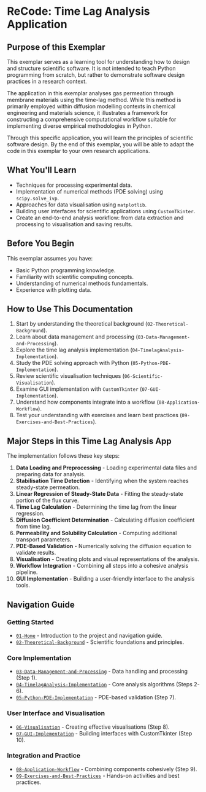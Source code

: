 # ReCode: Time Lag Analysis Application

## Purpose of this Exemplar

This exemplar serves as a learning tool for understanding how to design and structure scientific software. It is not intended to teach Python programming from scratch, but rather to demonstrate software design practices in a research context.

The application in this exemplar analyses gas permeation through membrane materials using the time-lag method. While this method is primarily employed within diffusion modelling contexts in chemical engineering and materials science, it illustrates a framework for constructing a comprehensive computational workflow suitable for implementing diverse empirical methodologies in Python.

Through this specific application, you will learn the principles of scientific software design. By the end of this exemplar, you will be able to adapt the code in this exemplar to your own research applications.

## What You'll Learn

- Techniques for processing experimental data.
- Implementation of numerical methods (PDE solving) using `scipy.solve_ivp`.
- Approaches for data visualisation using `matplotlib`.
- Building user interfaces for scientific applications using `CustomTkinter`.
- Create an end-to-end analysis workflow: from data extraction and processing to visualisation and saving results.

## Before You Begin

This exemplar assumes you have:

- Basic Python programming knowledge.
- Familiarity with scientific computing concepts.
- Understanding of numerical methods fundamentals.
- Experience with plotting data.

## How to Use This Documentation

1. Start by understanding the theoretical background (`02-Theoretical-Background`).
2. Learn about data management and processing (`03-Data-Management-and-Processing`).
3. Explore the time lag analysis implementation (`04-TimelagAnalysis-Implementation`).
4. Study the PDE solving approach with Python (`05-Python-PDE-Implementation`).
5. Review scientific visualisation techniques (`06-Scientific-Visualisation`).
6. Examine GUI implementation with `CustomTkinter` (`07-GUI-Implementation`).
7. Understand how components integrate into a workflow (`08-Application-Workflow`).
8. Test your understanding with exercises and learn best practices (`09-Exercises-and-Best-Practices`).

## Major Steps in this Time Lag Analysis App

The implementation follows these key steps:

1. **Data Loading and Preprocessing** - Loading experimental data files and preparing data for analysis.
2. **Stabilisation Time Detection** - Identifying when the system reaches steady-state permeation.
3. **Linear Regression of Steady-State Data** - Fitting the steady-state portion of the flux curve.
4. **Time Lag Calculation** - Determining the time lag from the linear regression.
5. **Diffusion Coefficient Determination** - Calculating diffusion coefficient from time lag.
6. **Permeability and Solubility Calculation** - Computing additional transport parameters.
7. **PDE-Based Validation** - Numerically solving the diffusion equation to validate results.
8. **Visualisation** - Creating plots and visual representations of the analysis.
9. **Workflow Integration** - Combining all steps into a cohesive analysis pipeline.
10. **GUI Implementation** - Building a user-friendly interface to the analysis tools.

## Navigation Guide

### Getting Started
- [`01-Home`](01-Home.md) - Introduction to the project and navigation guide.
- [`02-Theoretical-Background`](02-Theoretical-Background.md) - Scientific foundations and principles.

### Core Implementation
- [`03-Data-Management-and-Processing`](03-Data-Management-and-Processing.md) - Data handling and processing (Step 1).
- [`04-TimelagAnalysis-Implementation`](04-TimelagAnalysis-Implementation.md) - Core analysis algorithms (Steps 2-6).
- [`05-Python-PDE-Implementation`](05-Python-PDE-Implementation.md) - PDE-based validation (Step 7).

### User Interface and Visualisation
- [`06-Visualisation`](06-Visualisation.md) - Creating effective visualisations (Step 8).
- [`07-GUI-Implementation`](07-GUI-Implementation.md) - Building interfaces with CustomTkinter (Step 10).

### Integration and Practice
- [`08-Application-Workflow`](08-Application-Workflow.md) - Combining components cohesively (Step 9).
- [`09-Exercises-and-Best-Practices`](09-Exercises-and-Best-Practices.md) - Hands-on activities and best practices.